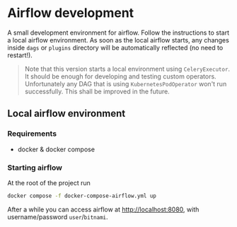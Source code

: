 # Airflow development

A small development environment for airflow. Follow the instructions to start a local airflow environment. As soon as 
the local airflow starts, any changes inside `dags` or `plugins` directory will be automatically reflected (no need to
restart!).

> Note that this version starts a local environment using `CeleryExecutor`. It should be enough for developing and testing 
> custom operators. Unfortunately any DAG that is using `KubernetesPodOperator` won't run successfully. This shall be
> improved in the future.

## Local airflow environment

### Requirements

- docker & docker compose

### Starting airflow

At the root of the project run 

```bash
docker compose -f docker-compose-airflow.yml up
```

After a while you can access airflow at [http://localhost:8080](http://localhost:8080), with username/password `user`/`bitnami`.